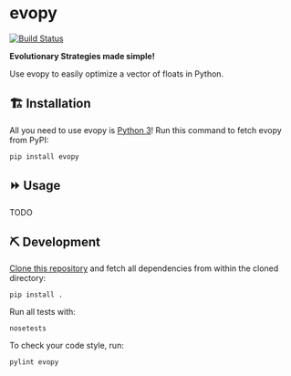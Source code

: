 # evopy

[![Build Status](https://travis-ci.com/evopy/evopy.svg?branch=master)](https://travis-ci.com/evopy/evopy)

**Evolutionary Strategies made simple!**

Use evopy to easily optimize a vector of floats in Python.

## 🏗 Installation

All you need to use evopy is [Python 3](https://www.python.org/downloads/)! Run this command to fetch evopy from PyPI:

```
pip install evopy
```

## ⏩ Usage

TODO

## ⛏ Development

[Clone this repository](https://github.com/evopy/evopy) and fetch all dependencies from within the cloned directory:

```
pip install .
```

Run all tests with:

```
nosetests
```

To check your code style, run:

```
pylint evopy
```

